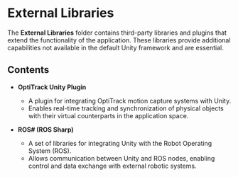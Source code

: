 # External Libraries

The **External Libraries** folder contains third-party libraries and plugins that extend the functionality of the application. These libraries provide additional capabilities not available in the default Unity framework and are essential.

## Contents

- **OptiTrack Unity Plugin**
  - A plugin for integrating OptiTrack motion capture systems with Unity.
  - Enables real-time tracking and synchronization of physical objects with their virtual counterparts in the application space.

- **ROS# (ROS Sharp)**
  - A set of libraries for integrating Unity with the Robot Operating System (ROS).
  - Allows communication between Unity and ROS nodes, enabling control and data exchange with external robotic systems.

